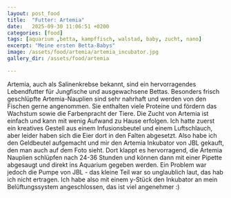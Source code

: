 ```yaml
---
layout: post_food
title:  "Futter: Artemia"
date:   2025-09-30 11:06:51 +0200
categories: [food]
tags: [aquarium ,betta, kampffisch, walstad, baby, zucht, nano]
excerpt: "Meine ersten Betta-Babys"
image: /assets/food/artemia/artemia_incubator.jpg
gallery_dir: /assets/food/artemia

---
```


Artemia, auch als Salinenkrebse bekannt, sind ein hervorragendes Lebendfutter für Jungfische und ausgewachsene Bettas. Besonders frisch geschlüpfte Artemia-Nauplien sind sehr nahrhaft und werden von den Fischen gerne angenommen. Sie enthalten viele Proteine und fördern das Wachstum sowie die Farbenpracht der Tiere. Die Zucht von Artemia ist einfach und kann mit wenig Aufwand zu Hause erfolgen.
Ich hatte zuerst ein kreatives Gestell aus einem Infusionsbeutel und einem Luftschlauch, aber leider haben sich die Eier dort in den Falten abgesetzt. Also habe ich den Geldbeutel aufgemacht und mir den Artemia Inkubator von JBL gekauft, den man auch auf dem Foto sieht.
Dort klappt es hervorragend, die Artemia Nauplien schlüpfen nach 24-36 Stunden und können dann mit einer Pipette abgesaugt und direkt ins Aquarium gegeben werden. 
Ein Problem war jedoch die Pumpe von JBL - das kleine Teil war so unglaublich laut, das hab ich nicht ertragen. Ich habe also mit einem y-Stück den Inkubator an mein Belüftungssystem angeschlossen, das ist viel angenehmer :)

